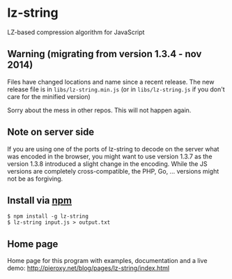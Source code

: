 lz-string
=========
LZ-based compression algorithm for JavaScript

## Warning (migrating from version 1.3.4 - nov 2014)
Files have changed locations and name since a recent release. The new release file is in `libs/lz-string.min.js` (or in `libs/lz-string.js` if you don't care for the minified version)

Sorry about the mess in other repos. This will not happen again.

## Note on server side

If you are using one of the ports of lz-string to decode on the server what was encoded in the browser, you might want to use version 1.3.7 as the version 1.3.8 introduced a slight change in the encoding. While the JS versions are completely cross-compatible, the PHP, Go, ... versions might not be as forgiving.

## Install via [npm](https://npmjs.org/)

```shell
$ npm install -g lz-string
$ lz-string input.js > output.txt
```

## Home page
Home page for this program with examples, documentation and a live demo: http://pieroxy.net/blog/pages/lz-string/index.html
